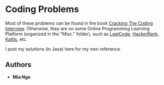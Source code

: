 # Coding Problems

Most of these problems can be found in the book [Cracking The Coding Interview](http://www.crackingthecodinginterview.com/). Otherwise, they are on some Online Programming Learning Platform (organized in the "Misc." folder), such as [LeetCode](https://leetcode.com/), [HackerRank](https://www.hackerrank.com/), [Kattis](https://open.kattis.com/problems), etc.

I post my solutions (in Java) here for my own reference.

## Authors

* **Mia Ngo**

